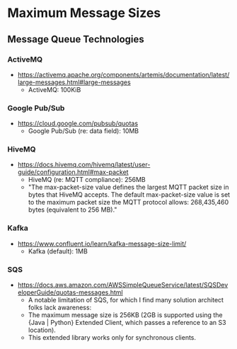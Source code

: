 
# Maximum Message Sizes


## Message Queue Technologies


### ActiveMQ
- https://activemq.apache.org/components/artemis/documentation/latest/large-messages.html#large-messages
  + ActiveMQ: 100KiB



### Google Pub/Sub
- https://cloud.google.com/pubsub/quotas
  + Google Pub/Sub (re: data field): 10MB



### HiveMQ
- https://docs.hivemq.com/hivemq/latest/user-guide/configuration.html#max-packet
  + HiveMQ (re: MQTT compliance): 256MB
  + "The max-packet-size value defines the largest MQTT packet size in bytes that HiveMQ accepts. The default max-packet-size value is set to the maximum packet size the MQTT protocol allows: 268,435,460 bytes (equivalent to 256 MB)."



### Kafka 
- https://www.confluent.io/learn/kafka-message-size-limit/
  + Kafka (default): 1MB



### SQS
- https://docs.aws.amazon.com/AWSSimpleQueueService/latest/SQSDeveloperGuide/quotas-messages.html
  + A notable limitation of SQS, for which I find many solution architect folks lack awareness:
  + The maximum message size is 256KB (2GB is supported using the {Java | Python} Extended Client, which passes a reference to an S3 location).
  + This extended library works only for synchronous clients.


